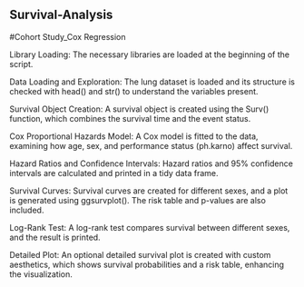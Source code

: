 ## Survival-Analysis
#Cohort Study_Cox Regression

Library Loading: The necessary libraries are loaded at the beginning of the script.

Data Loading and Exploration: The lung dataset is loaded and its structure is checked with head() and str() to understand the variables present.

Survival Object Creation: A survival object is created using the Surv() function, which combines the survival time and the event status.

Cox Proportional Hazards Model: A Cox model is fitted to the data, examining how age, sex, and performance status (ph.karno) affect survival.

Hazard Ratios and Confidence Intervals: Hazard ratios and 95% confidence intervals are calculated and printed in a tidy data frame.

Survival Curves: Survival curves are created for different sexes, and a plot is generated using ggsurvplot(). The risk table and p-values are also included.

Log-Rank Test: A log-rank test compares survival between different sexes, and the result is printed.

Detailed Plot: An optional detailed survival plot is created with custom aesthetics, which shows survival probabilities and a risk table, enhancing the visualization.

